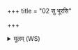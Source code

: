 +++
title = "02 सु भूरसि"

+++
<details><summary>मूलम् (WS)</summary>

सु भूरसि रश्मिरसि तेजोधासि तेजो मयि धेहि ।  
सूर्यो मे वर्चोधा वर्चा दधात्विन्द्रियमसीन्द्रियं मयि धेहि ।  
वर्चोसि वर्चो मयि धेहि ॥ २ ॥
</details>